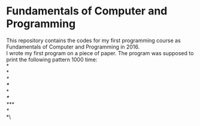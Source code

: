 # Fundamentals of Computer and Programming
This repository contains the codes for my first programming course as Fundamentals of Computer and Programming in 2016.\
I wrote my first program on a piece of paper. The program was supposed to print the following pattern 1000 time:\
\*\
\**\
\***\
\****\
\*****\
\****\
\***\
\**\
\*\
